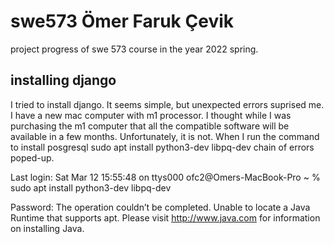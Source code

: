 # swe573 Ömer Faruk Çevik
project progress of swe 573 course in the year 2022 spring.
## installing django
I tried to install django. It seems simple, but unexpected errors suprised me. I have a new mac computer with m1 processor. I thought while I was purchasing the m1 computer that all the compatible software will be available in a few months. Unfortunately, it is not.
When I run the command to install posgresql 
sudo apt install python3-dev libpq-dev
chain of errors poped-up.

Last login: Sat Mar 12 15:55:48 on ttys000
ofc2@Omers-MacBook-Pro ~ % sudo apt install python3-dev libpq-dev

Password:
The operation couldn’t be completed. Unable to locate a Java Runtime that supports apt.
Please visit http://www.java.com for information on installing Java.
